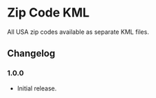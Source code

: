 # Zip Code KML

All USA zip codes available as separate KML files.

## Changelog

### 1.0.0
- Initial release.